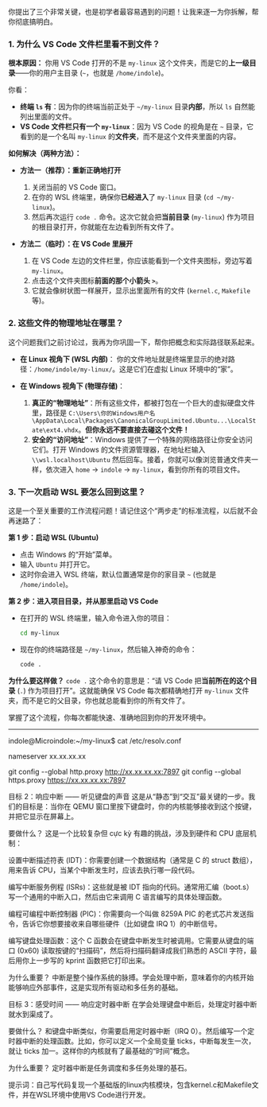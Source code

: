 你提出了三个非常关键，也是初学者最容易遇到的问题！让我来逐一为你拆解，帮你彻底搞明白。

### 1\. 为什么 VS Code 文件栏里看不到文件？

**根本原因：** 你用 VS Code 打开的不是 `my-linux` 这个文件夹，而是它的**上一级目录**——你的用户主目录 (`~`，也就是 `/home/indole`)。

你看：

  * **终端 `ls` 有**：因为你的终端当前正处于 `~/my-linux` 目录**内部**，所以 `ls` 自然能列出里面的文件。
  * **VS Code 文件栏只有一个 `my-linux`**：因为 VS Code 的视角是在 `~` 目录，它看到的是一个名叫 `my-linux` 的**文件夹**，而不是这个文件夹里面的内容。

**如何解决（两种方法）：**

  * **方法一（推荐）：重新正确地打开**

    1.  关闭当前的 VS Code 窗口。
    2.  在你的 WSL 终端里，确保你**已经进入**了 `my-linux` 目录 (`cd ~/my-linux`)。
    3.  然后再次运行 `code .` 命令。这次它就会把**当前目录** (`my-linux`) 作为项目的根目录打开，你就能在左边看到所有文件了。

  * **方法二（临时）：在 VS Code 里展开**

    1.  在 VS Code 左边的文件栏里，你应该能看到一个文件夹图标，旁边写着 `my-linux`。
    2.  点击这个文件夹图标**前面的那个小箭头 `>`**。
    3.  它就会像树状图一样展开，显示出里面所有的文件 (`kernel.c`, `Makefile` 等)。

### 2\. 这些文件的物理地址在哪里？

这个问题我们之前讨论过，我再为你巩固一下，帮你把概念和实际路径联系起来。

  * **在 Linux 视角下 (WSL 内部)**：
    你的文件地址就是终端里显示的绝对路径：`/home/indole/my-linux/`。这是它们在虚拟 Linux 环境中的“家”。

  * **在 Windows 视角下 (物理存储)**：

    1.  **真正的“物理地址”**：所有这些文件，都被打包在一个巨大的虚拟硬盘文件里，路径是 `C:\Users\你的Windows用户名\AppData\Local\Packages\CanonicalGroupLimited.Ubuntu...\LocalState\ext4.vhdx`。**但你永远不要直接去碰这个文件！**
    2.  **安全的“访问地址”**：Windows 提供了一个特殊的网络路径让你安全访问它们。打开 Windows 的文件资源管理器，在地址栏输入 `\\wsl.localhost\Ubuntu` 然后回车。接着，你就可以像浏览普通文件夹一样，依次进入 `home` -\> `indole` -\> `my-linux`，看到你所有的项目文件。

### 3\. 下一次启动 WSL 要怎么回到这里？

这是一个至关重要的工作流程问题！请记住这个“两步走”的标准流程，以后就不会再迷路了：

**第 1 步：启动 WSL (Ubuntu)**

  * 点击 Windows 的“开始”菜单。
  * 输入 `Ubuntu` 并打开它。
  * 这时你会进入 WSL 终端，默认位置通常是你的家目录 `~` (也就是 `/home/indole`)。

**第 2 步：进入项目目录，并从那里启动 VS Code**

  * 在打开的 WSL 终端里，输入命令进入你的项目：
    ```bash
    cd my-linux
    ```
  * 现在你的终端路径是 `~/my-linux`，然后输入神奇的命令：
    ```bash
    code .
    ```

**为什么要这样做？**
`code .` 这个命令的意思是：“请 VS Code 把**当前所在的这个目录** (`.`) 作为项目打开”。这就能确保 VS Code 每次都精确地打开 `my-linux` 文件夹，而不是它的父目录，你也就总能看到你的所有文件了。

掌握了这个流程，你每次都能快速、准确地回到你的开发环境中。


---

indole@Microindole:~/my-linux$ cat /etc/resolv.conf

nameserver xx.xx.xx.xx

git config --global http.proxy http://xx.xx.xx.xx:7897
git config --global https.proxy https://xx.xx.xx.xx:7897


目标 2：响应中断 —— 听见键盘的声音
这是从“静态”到“交互”最关键的一步。我们的目标是：当你在 QEMU 窗口里按下键盘时，你的内核能够接收到这个按键，并把它显示在屏幕上。

要做什么？
这是一个比较复杂但 cực kỳ 有趣的挑战，涉及到硬件和 CPU 底层机制：

设置中断描述符表 (IDT)：你需要创建一个数据结构（通常是 C 的 struct 数组），用来告诉 CPU，当某个中断发生时，应该去执行哪一段代码。

编写中断服务例程 (ISRs)：这些就是被 IDT 指向的代码。通常用汇编（boot.s）写一个通用的中断入口，然后由它来调用 C 语言编写的具体处理函数。

编程可编程中断控制器 (PIC)：你需要向一个叫做 8259A PIC 的老式芯片发送指令，告诉它你想要接收来自哪些硬件（比如键盘 IRQ 1）的中断信号。

编写键盘处理函数：这个 C 函数会在键盘中断发生时被调用。它需要从键盘的端口 (0x60) 读取按键的“扫描码”，然后将扫描码翻译成我们熟悉的 ASCII 字符，最后用你上一步写的 kprint 函数把它打印出来。

为什么重要？
中断是整个操作系统的脉搏。学会处理中断，意味着你的内核开始能够响应外部事件，这是实现所有驱动和多任务的基础。

目标 3：感受时间 —— 响应定时器中断
在学会处理键盘中断后，处理定时器中断就水到渠成了。

要做什么？
和键盘中断类似，你需要启用定时器中断（IRQ 0）。然后编写一个定时器中断的处理函数。比如，你可以定义一个全局变量 ticks，中断每发生一次，就让 ticks 加一。这样你的内核就有了最基础的“时间”概念。

为什么重要？
定时器中断是任务调度和多任务处理的基石。


提示词：自己写代码复现一个基础版的linux内核模块，包含kernel.c和Makefile文件，并在WSL环境中使用VS Code进行开发。